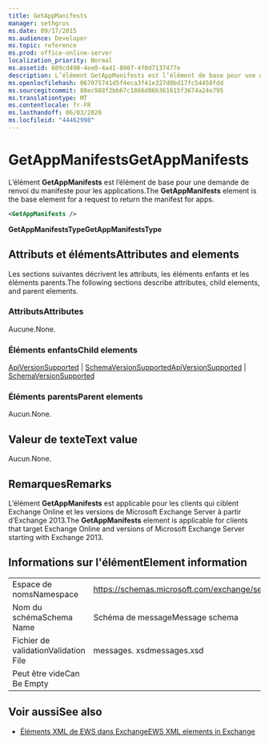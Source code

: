 ```yaml
---
title: GetAppManifests
manager: sethgros
ms.date: 09/17/2015
ms.audience: Developer
ms.topic: reference
ms.prod: office-online-server
localization_priority: Normal
ms.assetid: 689cd498-4ee0-4a41-8907-4f0d7137477e
description: L’élément GetAppManifests est l’élément de base pour une demande de renvoi du manifeste pour les applications.
ms.openlocfilehash: 067075741d5f4eca3f41e327d8bd17fc54450fdd
ms.sourcegitcommit: 88ec988f2bb67c1866d06b361615f3674a24e795
ms.translationtype: MT
ms.contentlocale: fr-FR
ms.lasthandoff: 06/03/2020
ms.locfileid: "44462998"
---
```

# <a name="getappmanifests"></a><span data-ttu-id="f639d-103">GetAppManifests</span><span class="sxs-lookup"><span data-stu-id="f639d-103">GetAppManifests</span></span>

<span data-ttu-id="f639d-104">L’élément **GetAppManifests** est l’élément de base pour une demande de renvoi du manifeste pour les applications.</span><span class="sxs-lookup"><span data-stu-id="f639d-104">The **GetAppManifests** element is the base element for a request to return the manifest for apps.</span></span> 
  
```xml
<GetAppManifests />
```

 <span data-ttu-id="f639d-105">**GetAppManifestsType**</span><span class="sxs-lookup"><span data-stu-id="f639d-105">**GetAppManifestsType**</span></span>
## <a name="attributes-and-elements"></a><span data-ttu-id="f639d-106">Attributs et éléments</span><span class="sxs-lookup"><span data-stu-id="f639d-106">Attributes and elements</span></span>

<span data-ttu-id="f639d-107">Les sections suivantes décrivent les attributs, les éléments enfants et les éléments parents.</span><span class="sxs-lookup"><span data-stu-id="f639d-107">The following sections describe attributes, child elements, and parent elements.</span></span>
  
### <a name="attributes"></a><span data-ttu-id="f639d-108">Attributs</span><span class="sxs-lookup"><span data-stu-id="f639d-108">Attributes</span></span>

<span data-ttu-id="f639d-109">Aucune.</span><span class="sxs-lookup"><span data-stu-id="f639d-109">None.</span></span>
  
### <a name="child-elements"></a><span data-ttu-id="f639d-110">Éléments enfants</span><span class="sxs-lookup"><span data-stu-id="f639d-110">Child elements</span></span>

<span data-ttu-id="f639d-111">[ApiVersionSupported](apiversionsupported.md)  |  [SchemaVersionSupported](schemaversionsupported.md)</span><span class="sxs-lookup"><span data-stu-id="f639d-111">[ApiVersionSupported](apiversionsupported.md) | [SchemaVersionSupported](schemaversionsupported.md)</span></span>
  
### <a name="parent-elements"></a><span data-ttu-id="f639d-112">Éléments parents</span><span class="sxs-lookup"><span data-stu-id="f639d-112">Parent elements</span></span>

<span data-ttu-id="f639d-113">Aucun.</span><span class="sxs-lookup"><span data-stu-id="f639d-113">None.</span></span>
  
## <a name="text-value"></a><span data-ttu-id="f639d-114">Valeur de texte</span><span class="sxs-lookup"><span data-stu-id="f639d-114">Text value</span></span>

<span data-ttu-id="f639d-115">Aucun.</span><span class="sxs-lookup"><span data-stu-id="f639d-115">None.</span></span>
  
## <a name="remarks"></a><span data-ttu-id="f639d-116">Remarques</span><span class="sxs-lookup"><span data-stu-id="f639d-116">Remarks</span></span>

<span data-ttu-id="f639d-117">L’élément **GetAppManifests** est applicable pour les clients qui ciblent Exchange Online et les versions de Microsoft Exchange Server à partir d’Exchange 2013.</span><span class="sxs-lookup"><span data-stu-id="f639d-117">The **GetAppManifests** element is applicable for clients that target Exchange Online and versions of Microsoft Exchange Server starting with Exchange 2013.</span></span> 
  
## <a name="element-information"></a><span data-ttu-id="f639d-118">Informations sur l'élément</span><span class="sxs-lookup"><span data-stu-id="f639d-118">Element information</span></span>

|||
|:-----|:-----|
|<span data-ttu-id="f639d-119">Espace de noms</span><span class="sxs-lookup"><span data-stu-id="f639d-119">Namespace</span></span>  <br/> |https://schemas.microsoft.com/exchange/services/2006/messages  <br/> |
|<span data-ttu-id="f639d-120">Nom du schéma</span><span class="sxs-lookup"><span data-stu-id="f639d-120">Schema Name</span></span>  <br/> |<span data-ttu-id="f639d-121">Schéma de message</span><span class="sxs-lookup"><span data-stu-id="f639d-121">Message schema</span></span>  <br/> |
|<span data-ttu-id="f639d-122">Fichier de validation</span><span class="sxs-lookup"><span data-stu-id="f639d-122">Validation File</span></span>  <br/> |<span data-ttu-id="f639d-123">messages. xsd</span><span class="sxs-lookup"><span data-stu-id="f639d-123">messages.xsd</span></span>  <br/> |
|<span data-ttu-id="f639d-124">Peut être vide</span><span class="sxs-lookup"><span data-stu-id="f639d-124">Can Be Empty</span></span>  <br/> ||
   
## <a name="see-also"></a><span data-ttu-id="f639d-125">Voir aussi</span><span class="sxs-lookup"><span data-stu-id="f639d-125">See also</span></span>



- [<span data-ttu-id="f639d-126">Éléments XML de EWS dans Exchange</span><span class="sxs-lookup"><span data-stu-id="f639d-126">EWS XML elements in Exchange</span></span>](ews-xml-elements-in-exchange.md)

